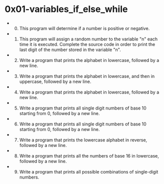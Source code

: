 # 0x01-variables_if_else_while
* 0. This program will determine if a number is positive or negative.

* 1. This program will assign a random number to the variable "n" each time it is executed. Complete the source code in order to print the last digit of the number stored in the variable "n".

* 2. Write a program that prints the alphabet in lowercase, followed by a new line.

* 3. Write a program that prints the alphabet in lowercase, and then in uppercase, followed by a new line.

* 4. Write a program that prints the alphabet in lowercase, followed by a new line.

* 5. Write a program that prints all single digit numbers of base 10 starting from 0, followed by a new line.

* 6. Write a program that prints all single digit numbers of base 10 starting from 0, followed by a new line.

* 7. Write a program that prints the lowercase alphabet in reverse, followed by a new line.

* 8. Write a program that prints all the numbers of base 16 in lowercase, followed by a new line.

* 9. Write a program that prints all possible combinations of single-digit numbers.
